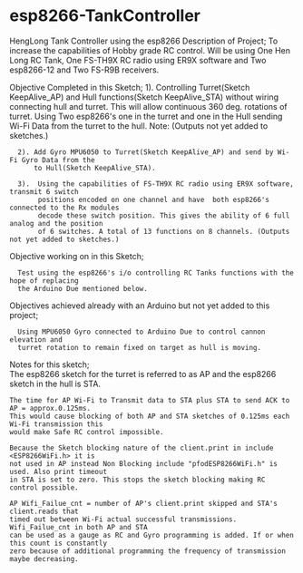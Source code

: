 # esp8266-TankController
HengLong Tank Controller using the esp8266
Description of Project;
      To increase the capabilities of Hobby grade RC control.
      Will be using One Hen Long RC Tank, One FS-TH9X RC radio using ER9X software and Two esp8266-12
      and Two FS-R9B receivers.

  Objective Completed in this Sketch;
      1). Controlling Turret(Sketch KeepAlive_AP) and Hull functions(Sketch KeepAlive_STA) without 
          wiring connecting hull and turret. This will allow continuous 360 deg. rotations of turret. 
          Using Two esp8266's one in the turret and one in the Hull sending Wi-Fi Data from the 
          turret to the hull. Note: (Outputs not yet added to sketches.)

      2). Add Gyro MPU6050 to Turret(Sketch KeepAlive_AP) and send by Wi-Fi Gyro Data from the 
          to Hull(Sketch KeepAlive_STA). 

      3).  Using the capabilities of FS-TH9X RC radio using ER9X software, transmit 6 switch 
           positions encoded on one channel and have  both esp8266's connected to the Rx modules  
           decode these switch position. This gives the ability of 6 full analog and the position  
           of 6 switches. A total of 13 functions on 8 channels. (Outputs not yet added to sketches.)

  Objective working on in this Sketch;

      Test using the esp8266's i/o controlling RC Tanks functions with the hope of replacing 
      the Arduino Due mentioned below.

  Objectives achieved already with an Arduino but not yet added to this project; 

      Using MPU6050 Gyro connected to Arduino Due to control cannon elevation and 
      turret rotation to remain fixed on target as hull is moving.


 Notes for this sketch;  
    The esp8266 sketch for the turret is referred to as AP and the esp8266 sketch in the hull is STA.
 
    The time for AP Wi-Fi to Transmit data to STA plus STA to send ACK to AP = approx.0.125ms.
    This would cause blocking of both AP and STA sketches of 0.125ms each Wi-Fi transmission this
    would make Safe RC control impossible.

    Because the Sketch blocking nature of the client.print in include <ESP8266WiFi.h> it is 
    not used in AP instead Non Blocking include "pfodESP8266WiFi.h" is used. Also print timeout
    in STA is set to zero. This stops the sketch blocking making RC control possible.

    AP Wifi_Failue_cnt = number of AP's client.print skipped and STA's client.reads that 
    timed out between Wi-Fi actual successful transmissions. Wifi_Failue_cnt in both AP and STA
    can be used as a gauge as RC and Gyro programming is added. If or when this count is constantly
    zero because of additional programming the frequency of transmission maybe decreasing.
